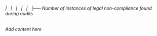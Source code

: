 ###### |   |   |   |   |   ├── Number of instances of legal non-compliance found during audits

*Add content here*